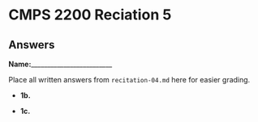 # CMPS 2200 Reciation 5
## Answers

**Name:**_________________________


Place all written answers from `recitation-04.md` here for easier grading.







- **1b.**




- **1c.**
